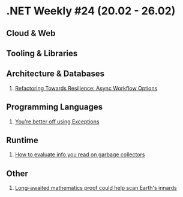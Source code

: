 # .NET Weekly #24 (20.02 - 26.02)

## Cloud & Web

## Tooling & Libraries

## Architecture & Databases

1. [Refactoring Towards Resilience: Async Workflow Options](https://jimmybogard.com/refactoring-towards-resilience-async-workflow-options/)

## Programming Languages

1. [You're better off using Exceptions](https://eiriktsarpalis.wordpress.com/2017/02/19/youre-better-off-using-exceptions/)

## Runtime

1. [How to evaluate info you read on garbage collectors](https://blogs.msdn.microsoft.com/maoni/2017/02/18/how-to-evaluate-info-you-read-on-garbage-collectors/)

## Other

1. [Long-awaited mathematics proof could help scan Earth's innards](http://www.nature.com/news/long-awaited-mathematics-proof-could-help-scan-earth-s-innards-1.21439)